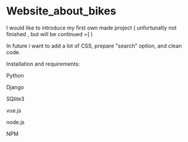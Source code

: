 # Website_about_bikes

I would like to introduce my first own made project ( unfortunatly not finished , but will be continued =] ) 

In future i want to add a lot of CSS, prepare "search" option, and clean code. 


Installation and requirements:

Python

Django

SQlite3

vue.js

node.js

NPM



  
